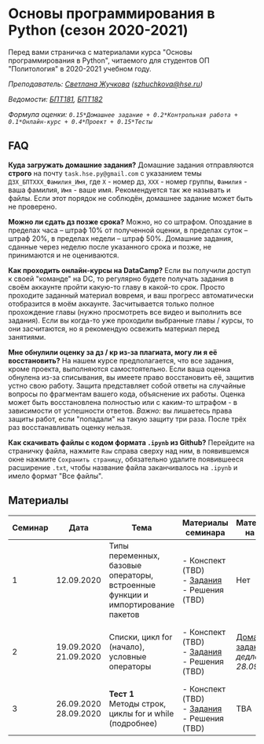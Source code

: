 # Основы программирования в Python (сезон 2020-2021)

Перед вами страничка с материалами курса "Основы программирования в Python", читаемого для студентов ОП "Политология" в 2020-2021 учебном году.

_Преподаватель: [Светлана Жучкова](https://www.hse.ru/staff/lanalob) (szhuchkova@hse.ru)_

_Ведомости: [БПТ181](https://docs.google.com/spreadsheets/d/15VZUoyeZrWSzl9OMF55MyAd_k6ho2UC-94af75bP_mo/edit?usp=sharing), [БПТ182](https://docs.google.com/spreadsheets/d/1bikjCepPd9OVVd0p2gwwyryg9d-N_22uAMuDhNdWqcE/edit?usp=sharing)_

_Формула оценки: `0.15*Домашнее задание + 0.2*Контрольная работа + 0.1*Онлайн-курс + 0.4*Проект + 0.15*Тесты`_


## FAQ
**Куда загружать домашние задания?** Домашние задания отправляются **строго** на почту `task.hse.py@gmail.com` с указанием темы `ДЗX_БПТXXX_Фамилия_Имя`, где `Х` - номер дз, `ХХХ` - номер группы, `Фамилия` - ваша фамилия, `Имя` - ваше имя. Рекомендуется так же называть и файлы. Если этот порядок не соблюдён, домашнее задание может быть не проверено.

**Можно ли сдать дз позже срока?** Можно, но со штрафом. Опоздание в пределах часа – штраф 10% от полученной оценки, в пределах суток – штраф 20%, в пределах недели – штраф 50%. Домашние задания, сданные через неделю после указанного срока и позже, не принимаются и не оцениваются.

**Как проходить онлайн-курсы на DataCamp?** Если вы получили доступ к своей "команде" на DC, то регулярно будете получать задания в своём аккаунте пройти какую-то главу в какой-то срок. Просто проходите заданный материал вовремя, и ваш прогресс автоматически отобразится в моём аккаунте. Засчитывается только полное прохождение главы (нужно просмотреть все видео и выполнить все задания). Если вы когда-то уже проходили выбранные главы / курсы, то они засчитаются, но я рекомендую освежить материал перед занятиями.

**Мне обнулили оценку за дз / кр из-за плагиата, могу ли я её восстановить?**  На нашем курсе предполагается, что все задания, кроме проекта, выполняются самостоятельно. Если ваша оценка обнулена из-за списывания, вы имеете право восстановить её, защитив устно свою работу. Защита представляет собой ответы на случайные вопросы по фрагментам вашего кода, объяснение их работы. Оценка может быть восстановлена полностью или с каким-то штрафом - в зависимости от успешности ответов. *Важно:* вы лишаетесь права защиты работ, если "попадали" на такую защиту три раза. После трёх раз восстанавливать оценку нельзя.

**Как скачивать файлы с кодом формата `.ipynb` из Github?** Перейдите на страничку файла, нажмите `Raw` справа сверху над ним, в появившемся окне нажмите `Сохранить страницу`, обязательно удалите появившееся расширение `.txt`, чтобы название файла заканчивалось на `.ipynb` и имело формат "Все файлы".


## Материалы

| Семинар | Дата | Тема | Материалы семинара | Материалы на дом | Главы DataCamp |
|---------|------|------|--------------------|------------------|----------------| 
| 1 | 12.09.2020 | Типы переменных, базовые операторы, встроенные функции и импортирование пакетов | - Конспект (TBD) <br> - [Задания](https://github.com/LanaLob/Plt_Python_2020/blob/master/Seminar%20tasks/seminar1.ipynb) <br> - Решения (TBD)| Нет | [Introduction to Python](https://learn.datacamp.com/courses/intro-to-python-for-data-science) / Python Basics <br> *дедлайн: 25.09.20* |
| 2 | 19.09.2020 <br> 21.09.2020 | Списки, цикл for (начало), условные операторы | - Конспект (TBD) <br> - [Задания](https://github.com/LanaLob/Plt_Python_2020/blob/master/Seminar%20tasks/seminar2.ipynb) <br> - Решения (TBD)| [Домашнее задание 1](https://github.com/LanaLob/Plt_Python_2020/blob/master/Homeworks/homework1.ipynb) <br> *дедлайн: 28.09.20* | [Introduction to Python](https://learn.datacamp.com/courses/intro-to-python-for-data-science) / Python Lists <br> *дедлайн: 25.09.20* | 
| 3 | 26.09.2020 <br> 28.09.2020 | **Тест 1** <br> Методы строк, циклы for и while (подробнее) | - Конспект (TBD) <br> - [Задания](https://github.com/LanaLob/Plt_Python_2020/blob/master/Seminar%20tasks/seminar3.ipynb) <br> - Решения (TBD)| TBA | TBA | 
